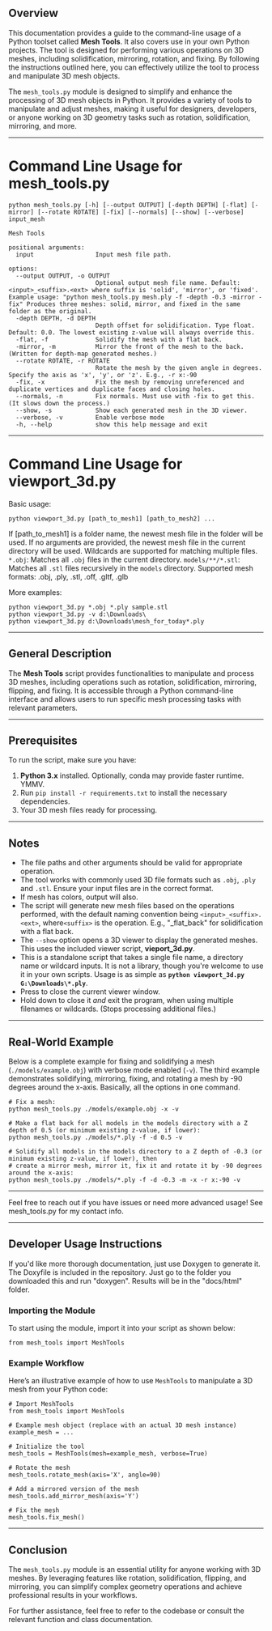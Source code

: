 ## Overview

This documentation provides a guide to the command-line usage of a Python toolset called **Mesh Tools**. It also covers use in your own Python projects. The tool is designed for performing various operations on 3D meshes, including solidification, mirroring, rotation, and fixing. By following the instructions outlined here, you can effectively utilize the tool to process and manipulate 3D mesh objects.

The `mesh_tools.py` module is designed to simplify and enhance the processing of 3D mesh objects in Python. It provides a variety of tools to manipulate and adjust meshes, making it useful for designers, developers, or anyone working on 3D geometry tasks such as rotation, solidification, mirroring, and more.

---

# Command Line Usage for mesh_tools.py

```shell
python mesh_tools.py [-h] [--output OUTPUT] [-depth DEPTH] [-flat] [-mirror] [--rotate ROTATE] [-fix] [--normals] [--show] [--verbose] input_mesh

Mesh Tools

positional arguments:
  input                 Input mesh file path.

options:
  --output OUTPUT, -o OUTPUT
                        Optional output mesh file name. Default: <input>_<suffix>.<ext> where suffix is 'solid', 'mirror', or 'fixed'. Example usage: "python mesh_tools.py mesh.ply -f -depth -0.3 -mirror -fix" Produces three meshes: solid, mirror, and fixed in the same folder as the original.
  -depth DEPTH, -d DEPTH
                        Depth offset for solidification. Type float. Default: 0.0. The lowest existing z-value will always override this.
  -flat, -f             Solidify the mesh with a flat back.
  -mirror, -m           Mirror the front of the mesh to the back. (Written for depth-map generated meshes.)
  --rotate ROTATE, -r ROTATE
                        Rotate the mesh by the given angle in degrees. Specify the axis as 'x', 'y', or 'z'. E.g., -r x:-90
  -fix, -x              Fix the mesh by removing unreferenced and duplicate vertices and duplicate faces and closing holes.  
  --normals, -n         Fix normals. Must use with -fix to get this. (It slows down the process.)
  --show, -s            Show each generated mesh in the 3D viewer.
  --verbose, -v         Enable verbose mode
  -h, --help            show this help message and exit
```

---

# Command Line Usage for viewport_3d.py

Basic usage:
```shell
python viewport_3d.py [path_to_mesh1] [path_to_mesh2] ...
```
If [path_to_mesh1] is a folder name, the newest mesh file in the folder will be used.
If no arguments are provided, the newest mesh file in the current directory will be used.
Wildcards are supported for matching multiple files.
`*.obj`: Matches all `.obj` files in the current directory.
`models/**/*.stl`: Matches all `.stl` files recursively in the `models` directory.
Supported mesh formats:  .obj, .ply, .stl, .off, .gltf, .glb

More examples:
```shell
python viewport_3d.py *.obj *.ply sample.stl
python viewport_3d.py -v d:\Downloads\ 
python viewport_3d.py d:\Downloads\mesh_for_today*.ply
```

---
## General Description

The **Mesh Tools** script provides functionalities to manipulate and process 3D meshes, including operations such as rotation, solidification, mirroring, flipping, and fixing. It is accessible through a Python command-line interface and allows users to run specific mesh processing tasks with relevant parameters.

---

## Prerequisites

To run the script, make sure you have:
1. **Python 3.x** installed. Optionally, conda may provide faster runtime. YMMV.
2. Run `pip install -r requirements.txt` to install the necessary dependencies.
3. Your 3D mesh files ready for processing.
---

## Notes

- The file paths and other arguments should be valid for appropriate operation.
- The tool works with commonly used 3D file formats such as `.obj`, `.ply` and `.stl`. Ensure your input files are in the correct format.
- If mesh has colors, output will also.
- The script will generate new mesh files based on the operations performed, with the default naming convention being `<input>_<suffix>.<ext>`, where`<suffix>` is the operation. E.g., "_flat_back" for solidification with a flat back.
- The `--show` option opens a 3D viewer to display the generated meshes. This uses the included viewer script, **vieport_3d.py**.
- This is a standalone script that takes a single file name, a directory name or wildcard inputs. It is not a library, though you're welcome to use it in your own scripts. Usage is as simple as **`python viewport_3d.py G:\Downloads\*.ply`**.
- Press <Esc> to close the current viewer window. 
- Hold down <Esc> to close it *and* exit the program, when using multiple filenames or wildcards. (Stops processing additional files.) 

---

## Real-World Example

Below is a complete example for fixing and solidifying a mesh (`./models/example.obj`) with verbose mode enabled (`-v`).
The third example demonstrates solidifying, mirroring, fixing, and rotating a mesh by -90 degrees around the x-axis. Basically, all the options in one command.
```shell
# Fix a mesh:
python mesh_tools.py ./models/example.obj -x -v

# Make a flat back for all models in the models directory with a Z depth of 0.5 (or minimum existing z-value, if lower):
python mesh_tools.py ./models/*.ply -f -d 0.5 -v

# Solidify all models in the models directory to a Z depth of -0.3 (or minimum existing z-value, if lower), then
# create a mirror mesh, mirror it, fix it and rotate it by -90 degrees around the x-axis:
python mesh_tools.py ./models/*.ply -f -d -0.3 -m -x -r x:-90 -v
```

---
Feel free to reach out if you have issues or need more advanced usage! See mesh_tools.py for my contact info.

---

## Developer Usage Instructions

If you'd like more thorough documentation, just use Doxygen to generate it. The Doxyfile is included in the repository.
Just go to the folder you downloaded this and run "doxygen". Results will be in the "docs/html" folder.

### **Importing the Module**
To start using the module, import it into your script as shown below:
```
from mesh_tools import MeshTools
```

### **Example Workflow**
Here’s an illustrative example of how to use `MeshTools` to manipulate a 3D mesh from your Python code:

```
# Import MeshTools
from mesh_tools import MeshTools

# Example mesh object (replace with an actual 3D mesh instance)
example_mesh = ...

# Initialize the tool
mesh_tools = MeshTools(mesh=example_mesh, verbose=True)

# Rotate the mesh
mesh_tools.rotate_mesh(axis='X', angle=90)

# Add a mirrored version of the mesh
mesh_tools.add_mirror_mesh(axis='Y')

# Fix the mesh
mesh_tools.fix_mesh()
```

---

## Conclusion
The `mesh_tools.py` module is an essential utility for anyone working with 3D meshes. By leveraging features like rotation, solidification, flipping, and mirroring, you can simplify complex geometry operations and achieve professional results in your workflows.

For further assistance, feel free to refer to the codebase or consult the relevant function and class documentation.
